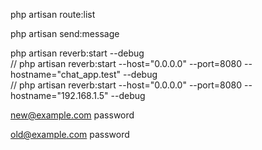 php artisan route:list


php artisan send:message    

php artisan reverb:start --debug   
// php artisan reverb:start --host="0.0.0.0" --port=8080 --hostname="chat_app.test" --debug  
// php artisan reverb:start --host="0.0.0.0" --port=8080 --hostname="192.168.1.5" --debug  

new@example.com
password

old@example.com
password
